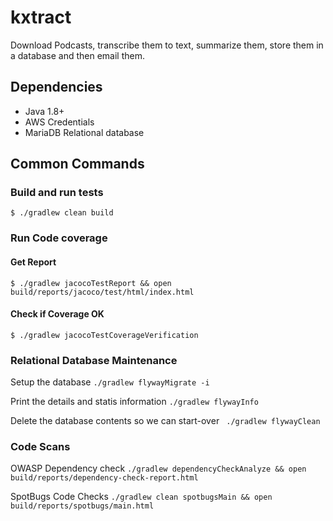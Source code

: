 # kxtract

Download Podcasts, transcribe them to text, summarize them, store them in a database and then email them.

## Dependencies
- Java 1.8+
- AWS Credentials 
- MariaDB Relational database

## Common Commands

### Build and run tests
`$ ./gradlew clean build`

### Run Code coverage

#### Get Report
`$ ./gradlew jacocoTestReport && open build/reports/jacoco/test/html/index.html`

#### Check if Coverage OK
`$ ./gradlew jacocoTestCoverageVerification`


### Relational Database Maintenance
Setup the database
`./gradlew flywayMigrate -i`

Print the details and statis information
`./gradlew flywayInfo`

Delete the database contents so we can start-over
` ./gradlew flywayClean`

### Code Scans
OWASP Dependency check
`./gradlew dependencyCheckAnalyze && open build/reports/dependency-check-report.html` 


SpotBugs Code Checks
`./gradlew clean spotbugsMain && open build/reports/spotbugs/main.html`
